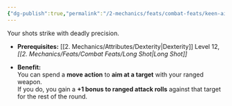 ```yaml
---
{"dg-publish":true,"permalink":"/2-mechanics/feats/combat-feats/keen-aim/","noteIcon":""}
---
```


Your shots strike with deadly precision.

- **Prerequisites:** [[2. Mechanics/Attributes/Dexterity\|Dexterity]] Level 12, _[[2. Mechanics/Feats/Combat Feats/Long Shot\|Long Shot]]_
    
- **Benefit:**  
    You can spend a **move action** to **aim at a target** with your ranged weapon.  
    If you do, you gain a **+1 bonus to ranged attack rolls** against that target for the rest of the round.
